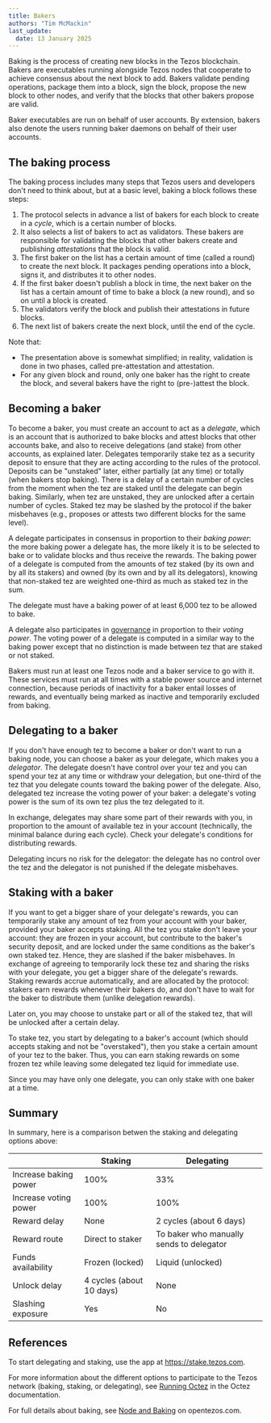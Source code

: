 ```yaml
---
title: Bakers
authors: "Tim McMackin"
last_update:
  date: 13 January 2025
---
```


Baking is the process of creating new blocks in the Tezos blockchain.
Bakers are executables running alongside Tezos nodes that cooperate to achieve consensus about the next block to add.
Bakers validate pending operations, package them into a block, sign the block, propose the new block to other nodes, and verify that the blocks that other bakers propose are valid.

Baker executables are run on behalf of user accounts.
By extension, bakers also denote the users running baker daemons on behalf of their user accounts.

## The baking process

The baking process includes many steps that Tezos users and developers don't need to think about, but at a basic level, baking a block follows these steps:

1. The protocol selects in advance a list of bakers for each block to create in a _cycle_, which is a certain number of blocks.
1. It also selects a list of bakers to act as validators.
These bakers are responsible for validating the blocks that other bakers create and publishing _attestations_ that the block is valid.
1. The first baker on the list has a certain amount of time (called a round) to create the next block.
It packages pending operations into a block, signs it, and distributes it to other nodes.
1. If the first baker doesn't publish a block in time, the next baker on the list has a certain amount of time to bake a block (a new round), and so on until a block is created.
1. The validators verify the block and publish their attestations in future blocks.
1. The next list of bakers create the next block, until the end of the cycle.

Note that:
- The presentation above is somewhat simplified; in reality, validation is done in two phases, called pre-attestation and attestation.
- For any given block and round, only one baker has the right to create the block, and several bakers have the right to (pre-)attest the block.

## Becoming a baker

To become a baker, you must create an account to act as a _delegate_, which is an account that is authorized to bake blocks and attest blocks that other accounts bake, and also to receive delegations (and stake) from other accounts, as explained later.
Delegates temporarily stake tez as a security deposit to ensure that they are acting according to the rules of the protocol.
Deposits can be "unstaked" later, either partially (at any time) or totally (when bakers stop baking).
There is a delay of a certain number of cycles from the moment when the tez are staked until the delegate can begin baking.
Similarly, when tez are unstaked, they are unlocked after a certain number of cycles.
Staked tez may be slashed by the protocol if the baker misbehaves (e.g., proposes or attests two different blocks for the same level).

A delegate participates in consensus in proportion to their _baking power_: the more baking power a delegate has, the more likely it is to be selected to bake or to validate blocks and thus receive the rewards.
The baking power of a delegate is computed from the amounts of tez staked (by its own and by all its stakers) and owned (by its own and by all its delegators), knowing that non-staked tez are weighted one-third as much as staked tez in the sum.

The delegate must have a baking power of at least 6,000 tez to be allowed to bake.

A delegate also participates in [governance](/architecture/governance) in proportion to their _voting power_.
The voting power of a delegate is computed in a similar way to the baking power except that no distinction is made between tez that are staked or not staked.

Bakers must run at least one Tezos node and a baker service to go with it.
These services must run at all times with a stable power source and internet connection, because periods of inactivity for a baker entail losses of rewards, and eventually being marked as inactive and temporarily excluded from baking.

## Delegating to a baker

If you don't have enough tez to become a baker or don't want to run a baking node, you can choose a baker as your delegate, which makes you a _delegator_.
The delegate doesn't have control over your tez and you can spend your tez at any time or withdraw your delegation, but one-third of the tez that you delegate counts toward the baking power of the delegate. Also, delegated tez increase the voting power of your baker: a delegate's voting power is the sum of its own tez plus the tez delegated to it.

In exchange, delegates may share some part of their rewards with you, in proportion to the amount of available tez in your account (technically, the minimal balance during each cycle).
Check your delegate's conditions for distributing rewards.

Delegating incurs no risk for the delegator: the delegate has no control over the tez and the delegator is not punished if the delegate misbehaves.

## Staking with a baker

If you want to get a bigger share of your delegate's rewards, you can temporarily stake any amount of tez from your account with your baker, provided your baker accepts staking.
All the tez you stake don't leave your account: they are frozen in your account,
but contribute to the baker's security deposit, and are locked under the same conditions as the baker's own staked tez. Hence, they are slashed if the baker misbehaves.
In exchange of agreeing to temporarily lock these tez and sharing the risks with your delegate, you get a bigger share of the delegate's rewards.
Staking rewards accrue automatically, and are allocated by the protocol: stakers earn rewards whenever their bakers do, and don't have to wait for the baker to distribute them (unlike delegation rewards).

Later on, you may choose to unstake part or all of the staked tez, that will be unlocked after a certain delay.

To stake tez, you start by delegating to a baker's account (which should accepts staking and not be "overstaked"), then you stake a certain amount of your tez to the baker.
Thus, you can earn staking rewards on some frozen tez while leaving some delegated tez liquid for immediate use.

Since you may have only one delegate, you can only stake with one baker at a time.

## Summary

In summary, here is a comparison betwen the staking and delegating options above:

&nbsp; | Staking | Delegating
--- | --- | ---
Increase baking power | 100% | 33%
Increase voting power | 100% | 100%
Reward delay | None | 2 cycles (about 6 days)
Reward route | Direct to staker | To baker who manually sends to delegator
Funds availability | Frozen (locked) | Liquid (unlocked)
Unlock delay | 4 cycles (about 10 days) | None
Slashing exposure | Yes | No

## References

To start delegating and staking, use the app at https://stake.tezos.com.

For more information about the different options to participate to the Tezos network (baking, staking, or delegating), see [Running Octez](https://tezos.gitlab.io/introduction/howtorun.html) in the Octez documentation.

For full details about baking, see [Node and Baking](https://opentezos.com/node-baking/baking/introduction/) on opentezos.com.
